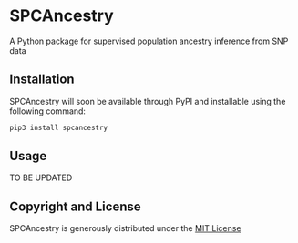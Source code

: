# SPCAncestry
A Python package for supervised population ancestry inference from SNP data

## Installation
SPCAncestry will soon be available through PyPI and installable using the following command:
```bash
pip3 install spcancestry
```

## Usage
TO BE UPDATED

## Copyright and License
SPCAncestry is generously distributed under the [MIT License](https://github.com/LindoNkambule/spcancestry/blob/main/LICENSE)